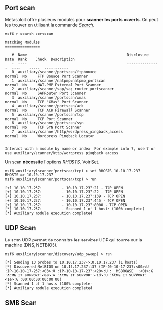 
## __Port scan__

Metasploit offre plusieurs modules pour **scanner les ports ouverts**. On peut les trouver en utilisant la commande *[Search](Metasploit-msfconsole#Search)*.

```shell
msf6 > search portscan

Matching Modules
================

   #  Name                                              Disclosure Date  Rank    Check  Description
   -  ----                                              ---------------  ----    -----  -----------
   0  auxiliary/scanner/portscan/ftpbounce                               normal  No     FTP Bounce Port Scanner
   1  auxiliary/scanner/natpmp/natpmp_portscan                           normal  No     NAT-PMP External Port Scanner
   2  auxiliary/scanner/sap/sap_router_portscanner                       normal  No     SAPRouter Port Scanner
   3  auxiliary/scanner/portscan/xmas                                    normal  No     TCP "XMas" Port Scanner
   4  auxiliary/scanner/portscan/ack                                     normal  No     TCP ACK Firewall Scanner
   5  auxiliary/scanner/portscan/tcp                                     normal  No     TCP Port Scanner
   6  auxiliary/scanner/portscan/syn                                     normal  No     TCP SYN Port Scanner
   7  auxiliary/scanner/http/wordpress_pingback_access                   normal  No     Wordpress Pingback Locator


Interact with a module by name or index. For example info 7, use 7 or use auxiliary/scanner/http/wordpress_pingback_access
```

Un scan **nécessite** l'options *RHOSTS*. Voir [Set](Metasploit-use_modules#Set).

```shell
msf6 auxiliary(scanner/portscan/tcp) > set RHOSTS 10.10.17.237
RHOSTS => 10.10.17.237
msf6 auxiliary(scanner/portscan/tcp) > run

[+] 10.10.17.237:         - 10.10.17.237:21 - TCP OPEN
[+] 10.10.17.237:         - 10.10.17.237:22 - TCP OPEN
[+] 10.10.17.237:         - 10.10.17.237:139 - TCP OPEN
[+] 10.10.17.237:         - 10.10.17.237:445 - TCP OPEN
[+] 10.10.17.237:         - 10.10.17.237:8000 - TCP OPEN
[*] 10.10.17.237:         - Scanned 1 of 1 hosts (100% complete)
[*] Auxiliary module execution completed
```


## __UDP Scan__

Le scan UDP permet de connaitre les services UDP qui tourne sur la machine (DNS, NETBIOS).

```shell
msf6 auxiliary(scanner/discovery/udp_sweep) > run

[*] Sending 13 probes to 10.10.17.237->10.10.17.237 (1 hosts)
[*] Discovered NetBIOS on 10.10.17.237:137 (IP-10-10-17-237:<00>:U :IP-10-10-17-237:<03>:U :IP-10-10-17-237:<20>:U :__MSBROWSE__:<01>:G :ACME IT SUPPORT:<00>:G :ACME IT SUPPORT:<1d>:U :ACME IT SUPPORT:<1e>:G :00:00:00:00:00:00)
[*] Scanned 1 of 1 hosts (100% complete)
[*] Auxiliary module execution completed
```


## __SMB Scan__

